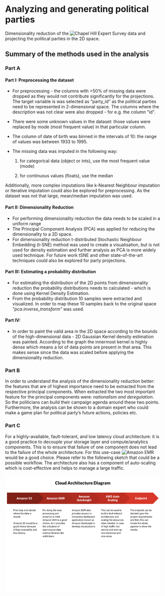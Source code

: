 # Analyzing and generating political parties #

Dimensionality reduction of the ![Chapel Hill Expert Survey data](https://www.chesdata.eu/2019-chapel-hill-expert-survey) and projecting the political parties in the 2D space.

## Summary of the methods used in the analysis

### Part A ###

#### Part I: Preprocessing the dataset ####
* For preprocessing - the columns with >50% of missing data were dropped as they would not contribute significantly for the projections. The target variable is  was selected as “party_id” as the political parties need to be represented in 2-dimensional space. The 
columns where the description was not clear were also dropped - for e.g. the column “id”. 

* There were some unknown values in the dataset: those values were replaced by mode (most frequent value) in that particular column.

* The column of date of birth was binned in the intervals of 10: the range of values was between 1933 to 1995. 

* The missing data was imputed in the following way:
	1. for categorical data (object or ints), use the most frequent value (mode)

	2.  for continuous values (floats), use the median

Additionally, more complex imputations like k-Nearest Neighbour imputation or Iterative imputation could also be explored for preprocessing. As the dataset was not that large, mean/median imputation was used.

#### Part II: Dimensionality Reduction ####

* For performing dimensionality reduction the data needs to be scaled in a uniform range
* The Principal Component Analysis (PCA) was applied for reducing the dimensionality to a 2D space. 
* For dimensionality reduction t-distributed Stochastic Neighbour Embedding (t-SNE) method was used to create a visualisation, but is not used for density estimation and further analysis as PCA is more widely used technique. For future work tSNE and other state-of-the-art techniques could also be explored for party projections. 

#### Part III: Estimating a probability distribution ####
* For estimating the distribution of the 2D points from dimensionality reduction the probability distributions needs to calculated - which is done using Kernel Density Estimation.
* From the probability distribution 10 samples were extracted and visualized. In order to map these 10 samples back to the original space _”pca.inverse_transform”_ was used.

#### Part IV: 
* In order to paint the valid area in the 2D space according to the bounds of the high-dimensional data - 2D Gaussian Kernel density estimation was painted. According to the graph the innermost kernel is highly dense which means a lot of data points are present in that area. This makes sense since the data was scaled before applying the dimensionality reduction.  

### Part B ###

In order to understand the analysis of the dimensionality reduction better: the features that are of highest importance need to be extracted from the respective principal components. When extracted the two most important feature for the principal components were: *nationalism and deregulation*. So the politicians can build their campaign agenda around these two points. Furthermore, the analysis can be shown to a domain expert who could make a game plan for political party’s future actions, policies etc. 

### Part C ###

For a highly-available, fault-tolerant, and low latency cloud architecture: it is a good practice to decouple your storage layer and compute/analytics components. This is to ensure that failure of one component does not lead to the failure of the whole architecture. For this use-case ![Amazon EMR](https://aws.amazon.com/emr/?whats-new-cards.sort-by=item.additionalFields.postDateTime&whats-new-cards.sort-order=desc) would be a good choice. Please refer to the following sketch that could be a possible workflow. The architecture also has a component of auto-scaling which is cost-effective and helps to manage a large traffic. 

![Image of Cloud Architecture](https://github.com/stutinayak/Reimagined_party_distribution/blob/master/images/Cloud%20architecture.png)
